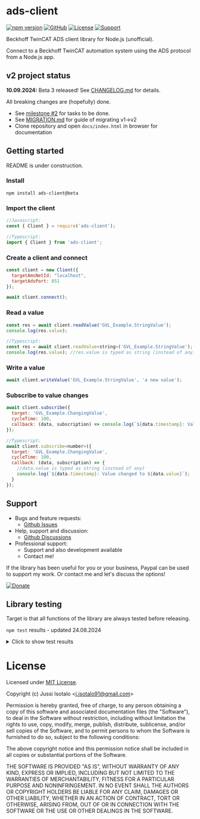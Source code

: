# ads-client


[![npm version](https://img.shields.io/npm/v/ads-client)](https://www.npmjs.org/package/ads-client) 
[![GitHub](https://img.shields.io/badge/View%20on-GitHub-brightgreen)](https://github.com/jisotalo/ads-client)
[![License](https://img.shields.io/github/license/jisotalo/ads-client)](https://choosealicense.com/licenses/mit/)
[![Support](https://img.shields.io/badge/Donate-PayPal-yellow)](https://www.paypal.com/donate/?business=KUWBXXCVGZZME&no_recurring=0&currency_code=EUR)

Beckhoff TwinCAT ADS client library for Node.js (unofficial). 

Connect to a Beckhoff TwinCAT automation system using the ADS protocol from a Node.js app.

## v2 project status

**10.09.2024:** Beta 3 released! See [CHANGELOG.md](https://github.com/jisotalo/ads-client/blob/v2-dev/CHANGELOG.md) for details.

All breaking changes are (hopefully) done.

* See [milestone #2](https://github.com/jisotalo/ads-client/milestone/2) for tasks to be done.
* See [MIGRATION.md](https://github.com/jisotalo/ads-client/blob/v2-dev/MIGRATION.md) for guide of migrating v1->v2
* Clone repository and open `docs/index.html` in browser for documentation

## Getting started

README is under construction.

### Install
`npm install ads-client@beta`

### Import the client
```js
//Javascript:
const { Client } = require('ads-client');

//Typescript:
import { Client } from 'ads-client';
```

### Create a client and connect

```js
const client = new Client({
  targetAmsNetId: "localhost",
  targetAdsPort: 851
});

await client.connect();
```

### Read a value

```js
const res = await client.readValue('GVL_Example.StringValue');
console.log(res.value);

//Typescript:
const res = await client.readValue<string>('GVL_Example.StringValue');
console.log(res.value); //res.value is typed as string (instead of any)

```

### Write a value

```js
await client.writeValue('GVL_Example.StringValue', 'a new value');
```
### Subscribe to value changes

```js
await client.subscribe({
  target: 'GVL_Example.ChangingValue',
  cycleTime: 100,
  callback: (data, subscription) => console.log(`${data.timestamp}: Value changed to ${data.value}`)
});

//Typescript:
await client.subscribe<number>({
  target: 'GVL_Example.ChangingValue',
  cycleTime: 100,
  callback: (data, subscription) => {
    //data.value is typed as string (instead of any)
    console.log(`${data.timestamp}: Value changed to ${data.value}`);
  }
});
```

## Support

* Bugs and feature requests: 
  * [Github Issues](https://github.com/jisotalo/ads-client/issues)
* Help, support and discussion: 
  * [Github Discussions](https://github.com/jisotalo/ads-client/discussions)
* Professional support: 
  * Support and also development available 
  * Contact me!

If the library has been useful for you or your business, Paypal can be used to support my work. Or contact me and let's discuss the options!

[![Donate](https://img.shields.io/badge/Donate-PayPal-yellow)](https://www.paypal.com/donate/?business=KUWBXXCVGZZME&no_recurring=0&currency_code=EUR)

## Library testing

Target is that all functions of the library are always tested before releasing.

`npm test` results - updated 24.08.2024

<details>
<summary>Click to show test results</summary>
<pre>
√ IMPORTANT NOTE: This test requires running a specific PLC project locally (https://github.com/jisotalo/ads-client-test-plc-project)           
connection
  √ client is not connected at beginning (1 ms)                        
  √ checking ads client settings (1 ms)                                
  √ connecting to the target (42 ms)                                   
  √ checking that test PLC project is active (12 ms)                   
  √ checking that test PLC project version is correct (12 ms)          
  √ caching of symbols and data types (1 ms)                           
  √ reconnecting (34 ms)                                               
resetting PLC to original state                                        
  √ resetting PLC (511 ms)                                             
  √ checking that reset was successful (9 ms)                          
  √ checking that PLC is not running (11 ms)                           
  √ setting IsReset to false (6 ms)                                    
  √ starting PLC (8 ms)                                                
  √ checking that test PLC project is running (504 ms)                 
testing PLC runtime stop, start, restart                               
  √ stopping PLC (16 ms)                                               
  √ starting PLC (13 ms)                                               
  √ restarting PLC (533 ms)                                            
system state, PLC runtime states and device information                
  √ reading TwinCAT system state (6 ms)                                
  √ reading PLC runtime (port 851) state (6 ms)                        
  √ reading PLC runtime (port 852) state (6 ms)                        
  √ reading PLC runtime device info (5 ms)                             
  √ reading TwinCAT system device info (7 ms)                          
  √ reading PLC runtime symbol version (3 ms)                          
symbols and data types                                                 
  √ reading upload info (4 ms)                                         
  √ reading all symbols (15 ms)                                        
  √ reading single symbol information (1 ms)                           
  √ reading all data type information (14 ms)                          
  √ reading single data type information (2 ms)                        
data conversion                                                        
  √ converting a raw PLC value to a Javascript variable (3 ms)         
  √ converting a Javascript value to a raw PLC value (42 ms)           
reading values                                                         
  reading standard values                                              
    √ reading BOOL (15 ms)                                             
    √ reading BYTE (8 ms)                                              
    √ reading WORD (8 ms)                                              
    √ reading DWORD (5 ms)                                             
    √ reading SINT (12 ms)                                             
    √ reading USINT (6 ms)                                             
    √ reading INT (16 ms)                                              
    √ reading UINT (8 ms)                                              
    √ reading DINT (16 ms)
    √ reading UDINT (8 ms)                                             
    √ reading REAL (31 ms)                                             
    √ reading STRING (15 ms)                                           
    √ reading DATE (7 ms)                                              
    √ reading DT (16 ms)                                               
    √ reading TOD (11 ms)                                              
    √ reading TIME (5 ms)                                              
    √ reading LWORD (7 ms)                                             
    √ reading LINT (13 ms)                                             
    √ reading ULINT (8 ms)                                             
    √ reading LREAL (24 ms)                                            
    √ reading WSTRING (14 ms)                                          
    √ reading LDATE (---- TODO: Needs TC 3.1.4026 ----) (1 ms)         
    √ reading LDT (---- TODO: Needs TC 3.1.4026 ----)                  
    √ reading LTOD (---- TODO: Needs TC 3.1.4026 ----)                 
    √ reading LTIME (4 ms)                                             
  reading standard array values                                        
    √ reading ARRAY OF BOOL (13 ms)                                    
    √ reading ARRAY OF BYTE (7 ms)                                     
    √ reading ARRAY OF WORD (9 ms)                                     
    √ reading ARRAY OF DWORD (7 ms)                                    
    √ reading ARRAY OF SINT (16 ms)                                    
    √ reading ARRAY OF USINT (8 ms)                                    
    √ reading ARRAY OF INT (15 ms)                                     
    √ reading ARRAY OF UINT (6 ms)                                     
    √ reading ARRAY OF DINT (14 ms)                                    
    √ reading ARRAY OF UDINT (4 ms)                                    
    √ reading ARRAY OF REAL (28 ms)
    √ reading ARRAY OF STRING (14 ms)                                  
    √ reading ARRAY OF DATE (8 ms)                                     
    √ reading ARRAY OF DT (16 ms)                                      
    √ reading ARRAY OF TOD (16 ms)                                     
    √ reading ARRAY OF TIME (8 ms)                                     
    √ reading ARRAY OF LWORD (8 ms)                                    
    √ reading ARRAY OF LINT (16 ms)                                    
    √ reading ARRAY OF ULINT (8 ms)                                    
    √ reading ARRAY OF LREAL (28 ms)                                   
    √ reading ARRAY OF WSTRING (13 ms)                                 
    √ reading ARRAY OF LDATE (---- TODO: Needs TC 3.1.4026 ----)       
    √ reading ARRAY OF LDT (---- TODO: Needs TC 3.1.4026 ----) (1 ms)  
    √ reading ARRAY OF LTOD (---- TODO: Needs TC 3.1.4026 ----)        
    √ reading ARRAY OF LTIME (3 ms)                                    
  reading complex values                                               
    √ reading STRUCT (15 ms)                                           
    √ reading ALIAS (8 ms)                                             
    √ reading ENUM (38 ms)                                             
    √ reading POINTER (address) (9 ms)                                 
    √ reading SUBRANGE (8 ms)                                          
    √ reading UNION (22 ms)                                            
    √ reading FUNCTION_BLOCK (33 ms)                                   
    √ reading INTERFACE (7 ms)                                         
  reading complex array values                                         
    √ reading ARRAY OF STRUCT (17 ms)                                  
    √ reading ARRAY OF ALIAS (8 ms)                                    
    √ reading ARRAY OF ENUM (42 ms)                                    
    √ reading ARRAY OF POINTER (address) (8 ms)                        
    √ reading ARRAY OF SUBRANGE (6 ms)
    √ reading ARRAY OF UNION (8 ms)                                    
    √ reading ARRAY OF FUNCTION_BLOCK (31 ms)                          
    √ reading ARRAY OF INTERFACE (5 ms)                                
  reading special types / cases                                        
    √ reading ARRAY with negative index (6 ms)                         
    √ reading multi-dimensional ARRAY (5 ms)                           
    √ reading ARRAY OF ARRAY (8 ms)                                    
    √ reading STRUCT with pragma: {attribute 'pack_mode' := '1'} (4 ms)
    √ reading STRUCT with pragma: {attribute 'pack_mode' := '8'} (6 ms)
    √ reading an empty FUNCTION_BLOCK (7 ms)                           
    √ reading an empty STRUCT (6 ms)                                   
    √ reading an empty ARRAY (8 ms)                                    
    √ reading a single BIT (14 ms)                                     
    √ reading a struct with BIT types (6 ms)                           
  reading dereferenced POINTER and REFERENCE values                    
    √ reading POINTER (value) (7 ms)                                   
    √ reading REFERENCE (value) (6 ms)                                 
  reading raw data                                                     
    √ reading a raw value (4 ms)                                       
    √ reading a raw value using symbol (4 ms)                          
    √ reading a raw value using path (4 ms)                            
    √ reading multiple raw values (multi/sum command) (5 ms)           
  reading (misc)                                                       
    √ reading a value using symbol (3 ms)                              
writing values                                                         
  writing standard values                                              
    √ writing BOOL (20 ms)                                             
    √ writing BYTE (12 ms)                                             
    √ writing WORD (12 ms)                                             
    √ writing DWORD (10 ms)                                            
    √ writing SINT (24 ms)
    √ writing USINT (11 ms)                                            
    √ writing INT (20 ms)                                              
    √ writing UINT (10 ms)                                             
    √ writing DINT (20 ms)                                             
    √ writing UDINT (9 ms)                                             
    √ writing REAL (47 ms)                                             
    √ writing STRING (22 ms)                                           
    √ writing DATE (11 ms)                                             
    √ writing DT (20 ms)                                               
    √ writing TOD (24 ms)                                              
    √ writing TIME (10 ms)                                             
    √ writing LWORD (13 ms)                                            
    √ writing LINT (21 ms)                                             
    √ writing ULINT (9 ms)                                             
    √ writing LREAL (38 ms)                                            
    √ writing WSTRING (20 ms)                                          
    √ writing LDATE (---- TODO: Needs TC 3.1.4026 ----)                
    √ writing LDT (---- TODO: Needs TC 3.1.4026 ----)                  
    √ writing LTOD (---- TODO: Needs TC 3.1.4026 ----)                 
    √ writing LTIME (12 ms)                                            
  writing standard array values                                        
    √ writing ARRAY OF BOOL (22 ms)                                    
    √ writing ARRAY OF BYTE (12 ms)                                    
    √ writing ARRAY OF WORD (12 ms)                                    
    √ writing ARRAY OF DWORD (10 ms)                                   
    √ writing ARRAY OF SINT (22 ms)                                    
    √ writing ARRAY OF USINT (9 ms)                                    
    √ writing ARRAY OF INT (21 ms)                                     
    √ writing ARRAY OF UINT (11 ms)
    √ writing ARRAY OF DINT (23 ms)                                    
    √ writing ARRAY OF UDINT (12 ms)                                   
    √ writing ARRAY OF REAL (38 ms)                                    
    √ writing ARRAY OF STRING (22 ms)                                  
    √ writing ARRAY OF DATE (11 ms)                                    
    √ writing ARRAY OF DT (18 ms)                                      
    √ writing ARRAY OF TOD (23 ms)                                     
    √ writing ARRAY OF TIME (12 ms)                                    
    √ writing ARRAY OF LWORD (12 ms)                                   
    √ writing ARRAY OF LINT (24 ms)                                    
    √ writing ARRAY OF ULINT (12 ms)                                   
    √ writing ARRAY OF LREAL (48 ms)                                   
    √ writing ARRAY OF WSTRING (22 ms)                                 
    √ writing ARRAY OF LDATE (---- TODO: Needs TC 3.1.4026 ----) (1 ms)
    √ writing ARRAY OF LDT (---- TODO: Needs TC 3.1.4026 ----)         
    √ writing ARRAY OF LTOD (---- TODO: Needs TC 3.1.4026 ----)        
    √ writing ARRAY OF LTIME (12 ms)                                   
  writing complex values                                               
    √ writing STRUCT (25 ms)                                           
    √ writing ALIAS (11 ms)                                            
    √ writing ENUM (54 ms)                                             
    √ writing POINTER (address) (13 ms)                                
    √ writing SUBRANGE (19 ms)                                         
    √ writing UNION (46 ms)                                            
    √ writing FUNCTION_BLOCK (38 ms)                                   
    √ writing INTERFACE (12 ms)                                        
  writing complex array values                                         
    √ writing ARRAY OF STRUCT (21 ms)                                  
    √ writing ARRAY OF ALIAS (13 ms)                                   
    √ writing ARRAY OF ENUM (48 ms)                                    
    √ writing ARRAY OF POINTER (address) (14 ms)                       
    √ writing ARRAY OF SUBRANGE (14 ms)                                
    √ writing ARRAY OF UNION (15 ms)                                   
    √ writing ARRAY OF FUNCTION_BLOCK (44 ms)                          
    √ writing ARRAY OF INTERFACE (18 ms)                               
  writing special types / cases                                        
    √ writing ARRAY with negative index (17 ms)                        
    √ writing multi-dimensional ARRAY (14 ms)                          
    √ writing ARRAY OF ARRAY (16 ms)                                   
    √ writing STRUCT with pragma: {attribute 'pack_mode' := '1'} (17 ms)                                                                        
    √ writing STRUCT with pragma: {attribute 'pack_mode' := '8'} (12 ms)                                                                        
    √ writing an empty FUNCTION_BLOCK (8 ms)
    √ writing an empty STRUCT (8 ms)                                   
    √ writing an empty ARRAY (6 ms)                                    
    √ writing a single BIT (40 ms)                                     
    √ writing a struct with BIT types (15 ms)                          
  writing dereferenced POINTER and REFERENCE values                    
    √ writing POINTER (value) (23 ms)                                  
    √ writing REFERENCE (value) (21 ms)                                
  writing raw data                                                     
    √ writing a raw value (7 ms)                                       
    √ writing a raw value using symbol (4 ms)                          
    √ writing a raw value using path (12 ms)                           
    √ writing multiple raw values (multi/sum command) (20 ms)          
  writing (misc)                                                       
    √ writing a value using symbol (4 ms)                              
variable handles                                                       
  √ creating and deleting a varible handle (16 ms)                     
  √ reading value using a variable handle (12 ms)                      
  √ writing value using a variable handle (32 ms)                      
  √ creating and deleting multiple varible handles (multi/sum command) (8 ms)                                                                   
subscriptions (ADS notifications)
  √ subscribing and unsubscribing successfully (2052 ms)               
  √ subscribing to a changing value (10 ms) with default cycle time (3031 ms)                                                                   
  √ subscribing to a changing value (10 ms) with 10 ms cycle time (36 ms)                                                                       
  √ subscribing to a constant value with maximum delay of 2000 ms (2018 ms)                                                                     
  √ subscribing to a raw ADS address (227 ms)
  √ subscribing using subscribeValue() (2023 ms)                       
  √ subscribing to a raw ADS address using subscribeRaw() (217 ms)     
remote procedure calls (RPC methods)                                   
  √ calling a RPC method (13 ms)                                       
  √ calling a RPC method with struct parameters (11 ms)                
  √ calling a RPC method without return value and without parameters (9 ms)                                                                     
miscellaneous
  √ sending read write ADS command (9 ms)                              
  √ sending multiple read write ADS commands (multi/sum command) (9 ms)
issue specific tests                                                   
  issue 103 (https://github.com/jisotalo/ads-client/issues/103)        
    √ calling unsubscribeAll() multiple times (should not crash to unhandled exception) (51 ms)                                                 
disconnecting
  √ disconnecting client (8 ms)                                        
controlling TwinCAT system service                                     
  √ connecting (2 ms)                                                  
  √ setting TwinCAT system to config (2021 ms)                         
  √ setting TwinCAT system to run (2022 ms)                            
  √ disconnecting (1 ms)                                               
handling unknown/stale ADS notifications                               
  √ connecting (29 ms)                                                 
  √ creating an unknown notification handle by forced disconnecting (1037 ms)                                                                   
  √ deleting an unknown notification handle automatically (1028 ms)
  √ disconnecting (1 ms)    
</pre>
</details>

# License

Licensed under [MIT License](http://www.opensource.org/licenses/MIT).

Copyright (c) Jussi Isotalo <<j.isotalo91@gmail.com>>

Permission is hereby granted, free of charge, to any person obtaining a copy
of this software and associated documentation files (the "Software"), to deal
in the Software without restriction, including without limitation the rights
to use, copy, modify, merge, publish, distribute, sublicense, and/or sell
copies of the Software, and to permit persons to whom the Software is
furnished to do so, subject to the following conditions:

The above copyright notice and this permission notice shall be included in all
copies or substantial portions of the Software.

THE SOFTWARE IS PROVIDED "AS IS", WITHOUT WARRANTY OF ANY KIND, EXPRESS OR
IMPLIED, INCLUDING BUT NOT LIMITED TO THE WARRANTIES OF MERCHANTABILITY,
FITNESS FOR A PARTICULAR PURPOSE AND NONINFRINGEMENT. IN NO EVENT SHALL THE
AUTHORS OR COPYRIGHT HOLDERS BE LIABLE FOR ANY CLAIM, DAMAGES OR OTHER
LIABILITY, WHETHER IN AN ACTION OF CONTRACT, TORT OR OTHERWISE, ARISING FROM,
OUT OF OR IN CONNECTION WITH THE SOFTWARE OR THE USE OR OTHER DEALINGS IN THE
SOFTWARE.
